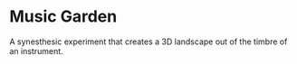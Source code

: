 # Music Garden
 A synesthesic experiment that creates a 3D landscape out of the timbre of an instrument.
